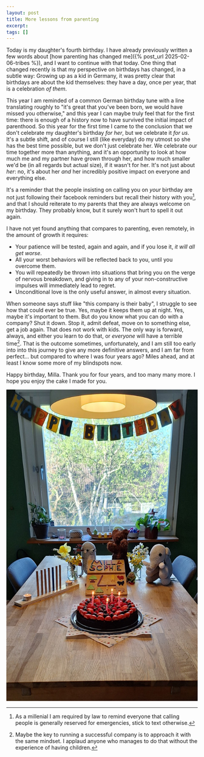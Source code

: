 ```yaml
---
layout: post
title: More lessons from parenting
excerpt:
tags: []
---
```


Today is my daughter's fourth birthday. I have already previously written a few words about [how parenting has changed me]({% post_url 2025-02-06-tribes %}), and I want to continue with that today. One thing that changed recently is that my perspective on birthdays has changed, in a subtle way: Growing up as a kid in Germany, it was pretty clear that birthdays are about the kid themselves: they have a day, once per year, that is a celebration _of them_.

This year I am reminded of a common German birthday tune with a line translating roughly to "it's great that you've been born, we would have missed you otherwise," and this year I can maybe truly feel that for the first time: there is enough of a history now to have survived the initial impact of parenthood. So this year for the first time I came to the conclusion that we don't celebrate my daughter's birthday _for her_, but we celebrate it _for us_. It's a subtle shift, and of course I still (like everyday) do my utmost so she has the best time possible, but we don't just celebrate her. We celebrate our time together more than anything, and it's an opportunity to look at how much me and my partner have grown through her, and how much smaller we'd be (in all regards but actual size), if it wasn't for her. It's not just about _her_: no, it's about her _and_ her incredibly positive impact on everyone and everything else.

It's a reminder that the people insisting on calling you on _your_ birthday are not just following their facebook reminders but recall their history with you[^call], and that I should reiterate to my parents that they are always welcome on my birthday. They probably know, but it surely won't hurt to spell it out again.

I have not yet found anything that compares to parenting, even remotely, in the amount of growth it requires:
 * Your patience will be tested, again and again, and if you lose it, _it will all get worse_.
 * All your worst behaviors will be reflected back to you, until you overcome them.
 * You will repeatedly be thrown into situations that bring you on the verge of nervous breakdown, and giving in to any of your non-constructive impulses will immediately lead to regret.
 * Unconditional love is the only useful answer, in almost every situation.

When someone says stuff like "this company is their baby", I struggle to see how that could ever be true. Yes, maybe it keeps them up at night. Yes, maybe it's important to them. But do you know what you can do with a company? Shut it down. Stop it, admit defeat, move on to something else, get a job again. That does not work with kids. The only way is forward, always, and either you learn to do that, or _everyone_ will have a terrible time[^forward]. That is the outcome sometimes, unfortunately, and I am still too early into into this journey to give any more definitive answers, and I am far from perfect... but compared to where I was four years ago? Miles ahead, and at least I know some more of my blindspots now.

Happy birthday, Milla. Thank you for four years, and too many many more. I hope you enjoy the cake I made for you.

![Birthday cake with berries and chocolate](../assets/img/2025-05-05-parenting/image.png)

[^call]: As a millenial I am required by law to remind everyone that calling people is generally reserved for emergencies, stick to text otherwise.

[^forward]: Maybe the key to running a successful company is to approach it with the same mindset. I applaud anyone who manages to do that without the experience of having children.
